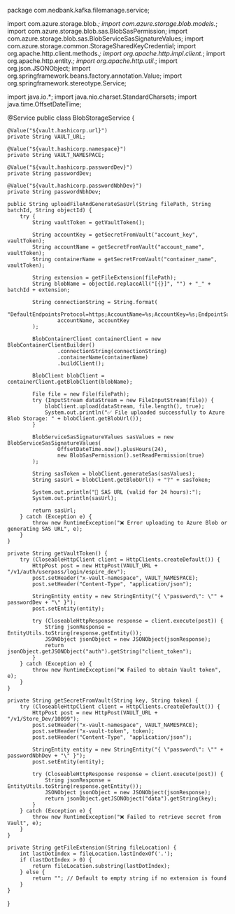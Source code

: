 package com.nedbank.kafka.filemanage.service;

import com.azure.storage.blob.*;
import com.azure.storage.blob.models.*;
import com.azure.storage.blob.sas.BlobSasPermission;
import com.azure.storage.blob.sas.BlobServiceSasSignatureValues;
import com.azure.storage.common.StorageSharedKeyCredential;
import org.apache.http.client.methods.*;
import org.apache.http.impl.client.*;
import org.apache.http.entity.*;
import org.apache.http.util.*;
import org.json.JSONObject;
import org.springframework.beans.factory.annotation.Value;
import org.springframework.stereotype.Service;

import java.io.*;
import java.nio.charset.StandardCharsets;
import java.time.OffsetDateTime;

@Service
public class BlobStorageService {

    @Value("${vault.hashicorp.url}")
    private String VAULT_URL;

    @Value("${vault.hashicorp.namespace}")
    private String VAULT_NAMESPACE;

    @Value("${vault.hashicorp.passwordDev}")
    private String passwordDev;

    @Value("${vault.hashicorp.passwordNbhDev}")
    private String passwordNbhDev;

    public String uploadFileAndGenerateSasUrl(String filePath, String batchId, String objectId) {
        try {
            String vaultToken = getVaultToken();

            String accountKey = getSecretFromVault("account_key", vaultToken);
            String accountName = getSecretFromVault("account_name", vaultToken);
            String containerName = getSecretFromVault("container_name", vaultToken);

            String extension = getFileExtension(filePath);
            String blobName = objectId.replaceAll("[{}]", "") + "_" + batchId + extension;

            String connectionString = String.format(
                    "DefaultEndpointsProtocol=https;AccountName=%s;AccountKey=%s;EndpointSuffix=core.windows.net",
                    accountName, accountKey
            );

            BlobContainerClient containerClient = new BlobContainerClientBuilder()
                    .connectionString(connectionString)
                    .containerName(containerName)
                    .buildClient();

            BlobClient blobClient = containerClient.getBlobClient(blobName);

            File file = new File(filePath);
            try (InputStream dataStream = new FileInputStream(file)) {
                blobClient.upload(dataStream, file.length(), true);
                System.out.println("✅ File uploaded successfully to Azure Blob Storage: " + blobClient.getBlobUrl());
            }

            BlobServiceSasSignatureValues sasValues = new BlobServiceSasSignatureValues(
                    OffsetDateTime.now().plusHours(24),
                    new BlobSasPermission().setReadPermission(true)
            );

            String sasToken = blobClient.generateSas(sasValues);
            String sasUrl = blobClient.getBlobUrl() + "?" + sasToken;

            System.out.println("🔐 SAS URL (valid for 24 hours):");
            System.out.println(sasUrl);

            return sasUrl;
        } catch (Exception e) {
            throw new RuntimeException("❌ Error uploading to Azure Blob or generating SAS URL", e);
        }
    }

    private String getVaultToken() {
        try (CloseableHttpClient client = HttpClients.createDefault()) {
            HttpPost post = new HttpPost(VAULT_URL + "/v1/auth/userpass/login/espire_dev");
            post.setHeader("x-vault-namespace", VAULT_NAMESPACE);
            post.setHeader("Content-Type", "application/json");

            StringEntity entity = new StringEntity("{ \"password\": \"" + passwordDev + "\" }");
            post.setEntity(entity);

            try (CloseableHttpResponse response = client.execute(post)) {
                String jsonResponse = EntityUtils.toString(response.getEntity());
                JSONObject jsonObject = new JSONObject(jsonResponse);
                return jsonObject.getJSONObject("auth").getString("client_token");
            }
        } catch (Exception e) {
            throw new RuntimeException("❌ Failed to obtain Vault token", e);
        }
    }

    private String getSecretFromVault(String key, String token) {
        try (CloseableHttpClient client = HttpClients.createDefault()) {
            HttpPost post = new HttpPost(VAULT_URL + "/v1/Store_Dev/10099");
            post.setHeader("x-vault-namespace", VAULT_NAMESPACE);
            post.setHeader("x-vault-token", token);
            post.setHeader("Content-Type", "application/json");

            StringEntity entity = new StringEntity("{ \"password\": \"" + passwordNbhDev + "\" }");
            post.setEntity(entity);

            try (CloseableHttpResponse response = client.execute(post)) {
                String jsonResponse = EntityUtils.toString(response.getEntity());
                JSONObject jsonObject = new JSONObject(jsonResponse);
                return jsonObject.getJSONObject("data").getString(key);
            }
        } catch (Exception e) {
            throw new RuntimeException("❌ Failed to retrieve secret from Vault", e);
        }
    }

    private String getFileExtension(String fileLocation) {
        int lastDotIndex = fileLocation.lastIndexOf('.');
        if (lastDotIndex > 0) {
            return fileLocation.substring(lastDotIndex);
        } else {
            return ""; // Default to empty string if no extension is found
        }
    }
}
